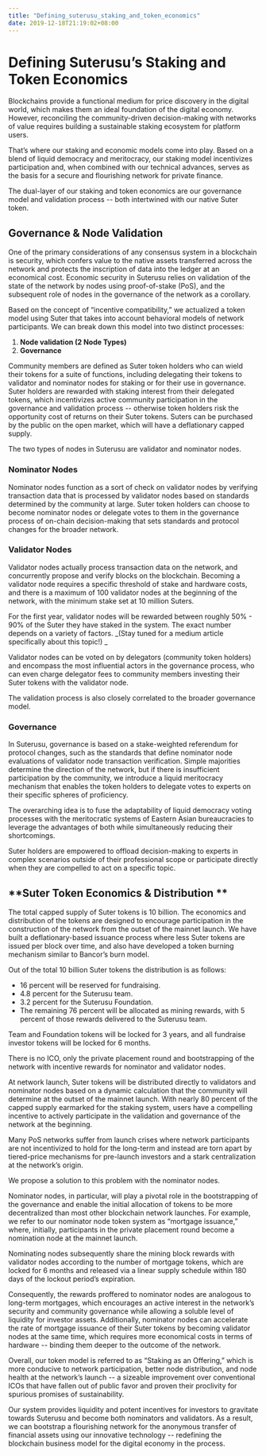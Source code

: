```yaml
---
title: "Defining_suterusu_staking_and_token_economics"
date: 2019-12-18T21:19:02+08:00
---
```


# Defining Suterusu’s Staking and Token Economics

Blockchains provide a functional medium for price discovery in the digital world, which makes them an ideal foundation of the digital economy. However, reconciling the community-driven decision-making with networks of value requires building a sustainable staking ecosystem for platform users.

That’s where our staking and economic models come into play. Based on a blend of liquid democracy and meritocracy, our staking model incentivizes participation and, when combined with our technical advances, serves as the basis for a secure and flourishing network for private finance.

The dual-layer of our staking and token economics are our governance model and validation process -- both intertwined with our native Suter token.


## Governance & Node Validation

One of the primary considerations of any consensus system in a blockchain is security, which confers value to the native assets transferred across the network and protects the inscription of data into the ledger at an economical cost. Economic security in Suterusu relies on validation of the state of the network by nodes using proof-of-stake (PoS), and the subsequent role of nodes in the governance of the network as a corollary.

Based on the concept of “incentive compatibility,” we actualized a token model using Suter that takes into account behavioral models of network participants. We can break down this model into two distinct processes:



1. **Node validation (2 Node Types)**
2. **Governance**

Community members are defined as Suter token holders who can wield their tokens for a suite of functions, including delegating their tokens to validator and nominator nodes for staking or for their use in governance. Suter holders are rewarded with staking interest from their delegated tokens, which incentivizes active community participation in the governance and validation process -- otherwise token holders risk the opportunity cost of returns on their Suter tokens. Suters can be purchased by the public on the open market, which will have a deflationary capped supply.

The two types of nodes in Suterusu are validator and nominator nodes.


### **Nominator Nodes**

Nominator nodes function as a sort of check on validator nodes by verifying transaction data that is processed by validator nodes based on standards determined by the community at large. Suter token holders can choose to become nominator nodes or delegate votes to them in the governance process of on-chain decision-making that sets standards and protocol changes for the broader network.


### **Validator Nodes**

Validator nodes actually process transaction data on the network, and concurrently propose and verify blocks on the blockchain. Becoming a validator node requires a specific threshold of stake and hardware costs, and there is a maximum of 100 validator nodes at the beginning of the network, with the minimum stake set at 10 million Suters.

For the first year, validator nodes will be rewarded between roughly 50% - 90% of the Suter they have staked in the system. The exact number depends on a variety of factors.  _(Stay tuned for a medium article specifically about this topic!) _

Validator nodes can be voted on by delegators (community token holders) and encompass the most influential actors in the governance process, who can even charge delegator fees to community members investing their Suter tokens with the validator node.

The validation process is also closely correlated to the broader governance model.


### **Governance**

In Suterusu, governance is based on a stake-weighted referendum for protocol changes, such as the standards that define nominator node evaluations of validator node transaction verification. Simple majorities determine the direction of the network, but if there is insufficient participation by the community, we introduce a liquid meritocracy mechanism that enables the token holders to delegate votes to experts on their specific spheres of proficiency.

The overarching idea is to fuse the adaptability of liquid democracy voting processes with the meritocratic systems of Eastern Asian bureaucracies to leverage the advantages of both while simultaneously reducing their shortcomings.

Suter holders are empowered to offload decision-making to experts in complex scenarios outside of their professional scope or participate directly when they are compelled to act on a specific topic.


## **Suter Token Economics & Distribution       **



The total capped supply of Suter tokens is 10 billion. The economics and distribution of the tokens are designed to encourage participation in the construction of the network from the outset of the mainnet launch. We have built a deflationary-based issuance process where less Suter tokens are issued per block over time, and also have developed a token burning mechanism similar to Bancor’s burn model.

Out of the total 10 billion Suter tokens the distribution is as follows:



*   16 percent will be reserved for fundraising.
*   4.8 percent for the Suterusu team.
*   3.2 percent for the Suterusu Foundation.
*   The remaining 76 percent will be allocated as mining rewards, with 5 percent of those rewards delivered to the Suterusu team.

Team and Foundation tokens will be locked for 3 years, and all fundraise investor tokens will be locked for 6 months.

There is no ICO, only the private placement round and bootstrapping of the network with incentive rewards for nominator and validator nodes.

At network launch, Suter tokens will be distributed directly to validators and nominator nodes based on a dynamic calculation that the community will determine at the outset of the mainnet launch. With nearly 80 percent of the capped supply earmarked for the staking system, users have a compelling incentive to actively participate in the validation and governance of the network at the beginning.

Many PoS networks suffer from launch crises where network participants are not incentivized to hold for the long-term and instead are torn apart by tiered-price mechanisms for pre-launch investors and a stark centralization at the network’s origin.

We propose a solution to this problem with the nominator nodes.

Nominator nodes, in particular, will play a pivotal role in the bootstrapping of the governance and enable the initial allocation of tokens to be more decentralized than most other blockchain network launches. For example, we refer to our nominator node token system as “mortgage issuance,” where, initially, participants in the private placement round become a nomination node at the mainnet launch.

Nominating nodes subsequently share the mining block rewards with validator nodes according to the number of mortgage tokens, which are locked for 6 months and released via a linear supply schedule within 180 days of the lockout period’s expiration.

Consequently, the rewards proffered to nominator nodes are analogous to long-term mortgages, which encourages an active interest in the network’s security and community governance while allowing a soluble level of liquidity for investor assets. Additionally, nominator nodes can accelerate the rate of mortgage issuance of their Suter tokens by becoming validator nodes at the same time, which requires more economical costs in terms of hardware -- binding them deeper to the outcome of the network.

Overall, our token model is referred to as “Staking as an Offering,” which is more conducive to network participation, better node distribution, and node health at the network’s launch -- a sizeable improvement over conventional ICOs that have fallen out of public favor and proven their proclivity for spurious promises of sustainability.

Our system provides liquidity and potent incentives for investors to gravitate towards Suterusu and become both nominators and validators. As a result, we can bootstrap a flourishing network for the anonymous transfer of financial assets using our innovative technology -- redefining the blockchain business model for the digital economy in the process.
